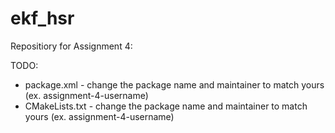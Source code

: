 # ekf_hsr
Repositiory for Assignment 4:


TODO:
- package.xml - change the package name and maintainer to match yours (ex. assignment-4-username)
- CMakeLists.txt - change the package name and maintainer to match yours (ex. assignment-4-username)
